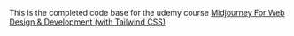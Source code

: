 This is the completed code base for the udemy course [Midjourney For Web Design & Development (with Tailwind CSS)
](https://www.udemy.com/course/midjourney-web-design/?referralCode=79628DC74291B34CCA8D)
